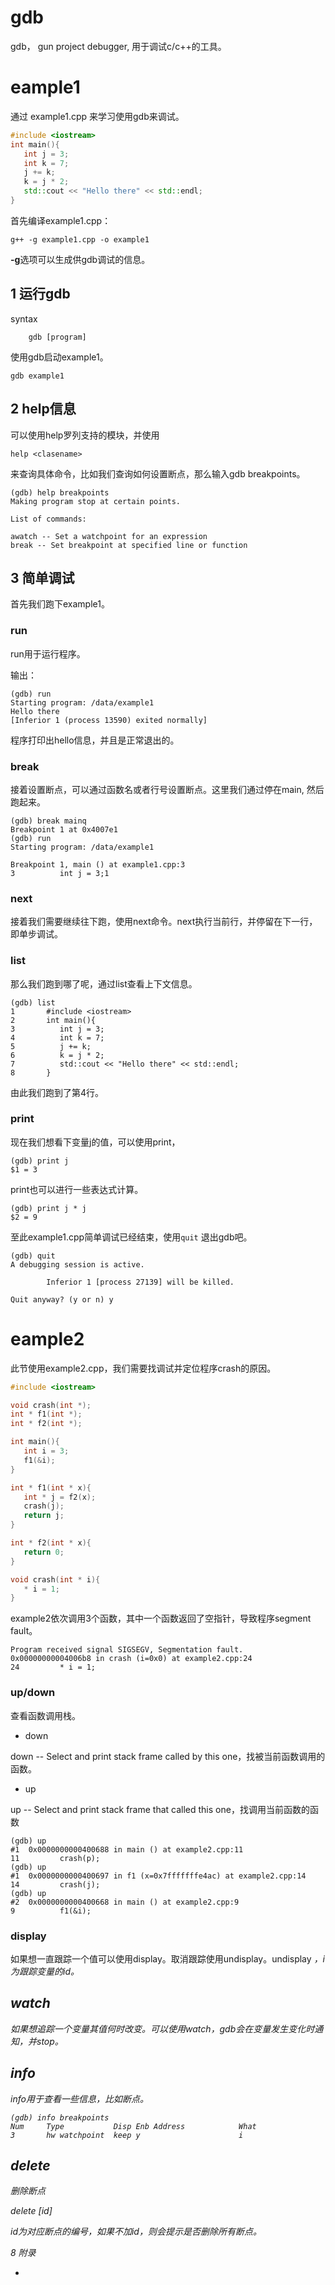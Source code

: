 # gdb

gdb， gun project debugger, 用于调试c/c++的工具。

# eample1

通过 example1.cpp 来学习使用gdb来调试。

```cpp
#include <iostream>
int main(){
   int j = 3;
   int k = 7;
   j += k;
   k = j * 2;
   std::cout << "Hello there" << std::endl;
}
```

首先编译example1.cpp：

```shell
g++ -g example1.cpp -o example1
```

**-g**选项可以生成供gdb调试的信息。

## 1 运行gdb

syntax

```shell
    gdb [program] 
```

使用gdb启动example1。

```shell
gdb example1
```

## 2  help信息

可以使用help罗列支持的模块，并使用

```
help <clasename>
```

来查询具体命令，比如我们查询如何设置断点，那么输入gdb breakpoints。

```textile
(gdb) help breakpoints
Making program stop at certain points.

List of commands:

awatch -- Set a watchpoint for an expression
break -- Set breakpoint at specified line or function
```

## 3 简单调试

首先我们跑下example1。

### run

run用于运行程序。

输出：

```textile
(gdb) run
Starting program: /data/example1 
Hello there
[Inferior 1 (process 13590) exited normally]
```

 程序打印出hello信息，并且是正常退出的。

### break

接着设置断点，可以通过函数名或者行号设置断点。这里我们通过停在main, 然后跑起来。

```shell
(gdb) break mainq
Breakpoint 1 at 0x4007e1
(gdb) run
Starting program: /data/example1 

Breakpoint 1, main () at example1.cpp:3
3          int j = 3;1
```

### next

接着我们需要继续往下跑，使用next命令。next执行当前行，并停留在下一行，即单步调试。

### list

那么我们跑到哪了呢，通过list查看上下文信息。

```textile
(gdb) list
1       #include <iostream>
2       int main(){
3          int j = 3;
4          int k = 7;
5          j += k;
6          k = j * 2;
7          std::cout << "Hello there" << std::endl;
8       }
```

由此我们跑到了第4行。

### print

现在我们想看下变量j的值，可以使用print，

```textile
(gdb) print j
$1 = 3
```

print也可以进行一些表达式计算。

```shell
(gdb) print j * j
$2 = 9
```

至此example1.cpp简单调试已经结束，使用`quit` 退出gdb吧。

```textile
(gdb) quit
A debugging session is active.

        Inferior 1 [process 27139] will be killed.

Quit anyway? (y or n) y
```

# eample2

此节使用example2.cpp，我们需要找调试并定位程序crash的原因。

```cpp
#include <iostream>

void crash(int *);
int * f1(int *);
int * f2(int *);

int main(){
   int i = 3;
   f1(&i);
}

int * f1(int * x){
   int * j = f2(x);
   crash(j);
   return j;
}

int * f2(int * x){
   return 0;
}

void crash(int * i){
   * i = 1;
}

```

example2依次调用3个函数，其中一个函数返回了空指针，导致程序segment fault。

```shell
Program received signal SIGSEGV, Segmentation fault.
0x00000000004006b8 in crash (i=0x0) at example2.cpp:24
24         * i = 1;
```

### up/down

查看函数调用栈。

* down

down -- Select and print stack frame called by this one，找被当前函数调用的函数。

* up

up -- Select and print stack frame that called this one，找调用当前函数的函数

```shell
(gdb) up
#1  0x0000000000400688 in main () at example2.cpp:11
11         crash(p);
(gdb) up
#1  0x0000000000400697 in f1 (x=0x7fffffffe4ac) at example2.cpp:14
14         crash(j);
(gdb) up
#2  0x0000000000400668 in main () at example2.cpp:9
9          f1(&i);
```

### display

如果想一直跟踪一个值可以使用display。取消跟踪使用undisplay。undisplay <i>，i为跟踪变量的id。



## watch

如果想追踪一个变量其值何时改变。可以使用watch，gdb会在变量发生变化时通知，并stop。

## info

info用于查看一些信息，比如断点。

```shell
(gdb) info breakpoints
Num     Type           Disp Enb Address            What
3       hw watchpoint  keep y                      i

```

## delete

删除断点

delete [id]

id为对应断点的编号，如果不加id，则会提示是否删除所有断点。

8 附录

* 
